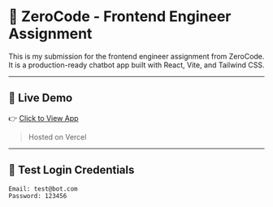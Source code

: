 # 🧠 ZeroCode - Frontend Engineer Assignment

This is my submission for the frontend engineer assignment from ZeroCode.  
It is a production-ready chatbot app built with React, Vite, and Tailwind CSS.

---

## 🔗 Live Demo

👉 [Click to View App](https://zerocode-fe-assignment1.vercel.app)

> Hosted on Vercel

---

## 🔐 Test Login Credentials

```txt
Email: test@bot.com  
Password: 123456
